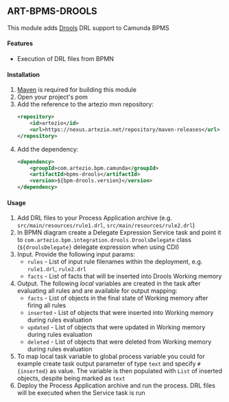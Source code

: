 ## ART-BPMS-DROOLS

This module adds [Drools] DRL support to Camunda BPMS

#### Features

* Execution of DRL files from BPMN

#### Installation

1. [Maven] is required for building this module
1. Open your project's pom
2. Add the reference to the artezio mvn repository:
    ```xml
    <repository>
        <id>artezio</id>
        <url>https://nexus.artezio.net/repository/maven-releases</url>
    </repository>
    ```
2. Add the dependency:
    ```xml
    <dependency>
        <groupId>com.artezio.bpm.camunda</groupId>
        <artifactId>bpms-drools</artifactId>
        <version>${bpm-drools.version}</version>
    </dependency>
    ```

#### Usage

1. Add DRL files to your Process Application archive (e.g. `src/main/resources/rule1.drl`, `src/main/resources/rule2.drl`)
1. In BPMN diagram create a Delegate Expression Service task and point it to `com.artezio.bpm.integration.drools.DroolsDelegate` class (`${droolsDelegate}` delegate expression when using CDI)
1. Input. Provide the following input params:
    * `rules` - List of input rule filenames within the deployment, e.g. `rule1.drl`, `rule2.drl`
    * `facts` - List of facts that will be inserted into Drools Working memory
1. Output. The following *local* variables are created in the task after evaluating all rules and are available for output mapping:
    * `facts` - List of objects in the final state of Working memory after firing all rules
    * `inserted` - List of objects that were inserted into Working memory during rules evaluation
    * `updated` - List of objects that were updated in Working memory during rules evaluation
    * `deleted` - List of objects that were deleted from Working memory during rules evaluation
1. To map local task variable to global process variable you could for example create task output parameter of type `text` and specify `#{inserted}` as value. The variable is then populated with `List` of inserted objects, despite being marked as `text`
1. Deploy the Process Application archive and run the process. DRL files will be executed when the Service task is run
  
  
   
[Drools]: https://www.drools.org   
[Maven]: https://maven.apache.org
